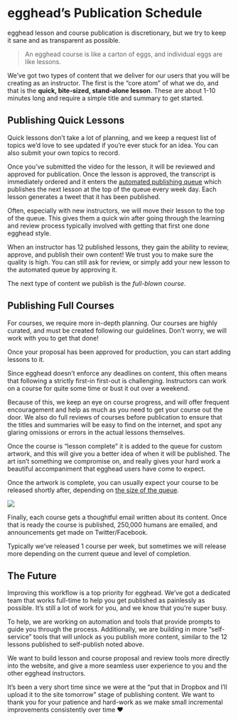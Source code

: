 # egghead’s Publication Schedule
egghead lesson and course publication is discretionary, but we try to keep it sane and as transparent as possible.


> An egghead course is like a carton of eggs, and individual eggs are like lessons.

We’ve got two types of content that we deliver for our users that you will be creating as an instructor. The first is the “core atom” of what we do, and that is the **quick, bite-sized, stand-alone lesson**. These are about 1-10 minutes long and require a simple title and summary to get started.

## Publishing Quick Lessons

Quick lessons don’t take a lot of planning, and we keep a request list of topics we’d love to see updated if you’re ever stuck for an idea. You can also submit your own topics to record.

Once you’ve submitted the video for the lesson, it will be reviewed and approved for publication. Once the lesson is approved, the transcript is immediately ordered and it enters the [automated publishing queue](https://egghead.io#lesson-queue) which publishes the next lesson at the top of the queue every week day. Each lesson generates a tweet that it has been published.

Often, especially with new instructors, we will move their lesson to the top of the queue. This gives them a quick win after going through the learning and review process typically involved with getting that first one done egghead style.

When an instructor has 12 published lessons, they gain the ability to review, approve, and publish their own content! We trust you to make sure the quality is high. You can still ask for review, or simply add your new lesson to the automated queue by approving it.

The next type of content we publish is the *full-blown course*.

## Publishing Full Courses

For courses, we require more in-depth planning. Our courses are highly curated, and must be created following our guidelines. Don’t worry, we will work with you to get that done! 

Once your proposal has been approved for production, you can start adding lessons to it.

Since egghead doesn’t enforce any deadlines on content, this often means that following a strictly first-in first-out is challenging. Instructors can work on a course for quite some time or bust it out over a weekend.

Because of this, we keep an eye on course progress, and will offer frequent encouragement and help as much as you need to get your course out the door. We also do full reviews of courses before publication to ensure that the titles and summaries will be easy to find on the internet, and spot any glaring omissions or errors in the actual lessons themselves.

Once the course is “lesson complete” it is added to the queue for custom artwork, and this will give you a better idea of when it will be published. The art isn’t something we compromise on, and really gives your hard work a beautiful accompaniment that egghead users have come to expect.

Once the artwork is complete, you can usually expect your course to be released shortly after, depending on [the size of the queue](https://egghead.io#course-queue).


![](https://d2mxuefqeaa7sj.cloudfront.net/s_E2A1DF22A620F29D475C4C0A54ED7AF3F8E8A6424FBD2F11C59C405DCBD9FC1A_1491949513597_file.png)


Finally, each course gets a thoughtful email written about its content. Once that is ready the course is published, 250,000 humans are emailed, and announcements get made on Twitter/Facebook.

Typically we’ve released 1 course per week, but sometimes we will release more depending on the current queue and level of completion.


## The Future

Improving this workflow is a top priority for egghead. We’ve got a dedicated team that works full-time to help you get published as painlessly as possible. It’s still a lot of work for you, and we know that you’re super busy.

To help, we are working on automation and tools that provide prompts to guide you through the process. Additionally, we are building in more “self-service” tools that will unlock as you publish more content, similar to the 12 lessons published to self-publish noted above.

We want to build lesson and course proposal and review tools more directly into the website, and give a more seamless user experience to you and the other egghead instructors.

It’s been a very short time since we were at the “put that in Dropbox and I’ll upload it to the site tomorrow” stage of publishing content. We want to thank you for your patience and hard-work as we make small incremental improvements consistently over time ❤️


